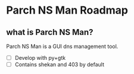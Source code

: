 # Parch NS Man Roadmap

## what is Parch NS Man?

Parch NS Man is a GUI dns management tool.

- [ ] Develop with py+gtk
- [ ] Contains shekan and 403 by default
